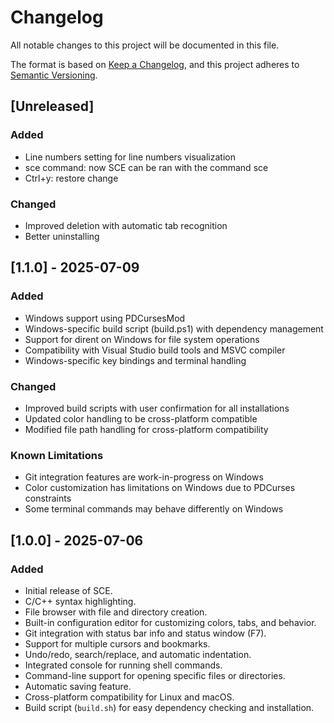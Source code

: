 # Changelog

All notable changes to this project will be documented in this file.

The format is based on [Keep a Changelog](https://keepachangelog.com/en/1.0.0/),
and this project adheres to [Semantic Versioning](https://semver.org/spec/v2.0.0.html).

## [Unreleased]
### Added
- Line numbers setting for line numbers visualization
- sce command: now SCE can be ran with the command sce
- Ctrl+y: restore change

### Changed
- Improved deletion with automatic tab recognition
- Better uninstalling

## [1.1.0] - 2025-07-09
### Added
- Windows support using PDCursesMod
- Windows-specific build script (build.ps1) with dependency management
- Support for dirent on Windows for file system operations
- Compatibility with Visual Studio build tools and MSVC compiler
- Windows-specific key bindings and terminal handling

### Changed
- Improved build scripts with user confirmation for all installations
- Updated color handling to be cross-platform compatible
- Modified file path handling for cross-platform compatibility

### Known Limitations
- Git integration features are work-in-progress on Windows
- Color customization has limitations on Windows due to PDCurses constraints
- Some terminal commands may behave differently on Windows

## [1.0.0] - 2025-07-06
### Added
- Initial release of SCE.
- C/C++ syntax highlighting.
- File browser with file and directory creation.
- Built-in configuration editor for customizing colors, tabs, and behavior.
- Git integration with status bar info and status window (F7).
- Support for multiple cursors and bookmarks.
- Undo/redo, search/replace, and automatic indentation.
- Integrated console for running shell commands.
- Command-line support for opening specific files or directories.
- Automatic saving feature.
- Cross-platform compatibility for Linux and macOS.
- Build script (`build.sh`) for easy dependency checking and installation.